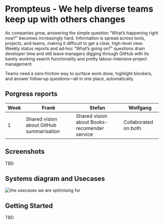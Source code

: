 # Prompteus - We help diverse teams keep up with others changes

As companies grow, answering the simple question “What’s happening right now?” becomes increasingly hard. Information is spread across tools, projects, and teams, making it difficult to get a clear, high-level view. 
Weekly status reports and ad‑hoc “What’s going on?” questions drain developer time and still leave managers digging through GitHub with its barely working search functionality and pretty labour-intensive project management.

Teams need a zero‑friction way to surface work done, highlight blockers, and answer follow‑up questions—all in one place, automatically.

## Porgress reports

| Week | Frank | Stefan | Wolfgang |
|--------|--------|--------|--------|
| 1 | Shared vision about GitHub summarisation | Shared vision about Books-recomender service | Collaborated on both |

## Screenshots

TBD

## Systems diagram and Usecases

![the usecases we are optimising for](docs/usecase.png)

## Getting Started

TBD